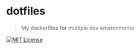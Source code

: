 # dotfiles

> My dockerfiles for multiple dev environments

[![MIT License](https://img.shields.io/badge/license-MIT-black.svg?style=flat-square)](/LICENSE)